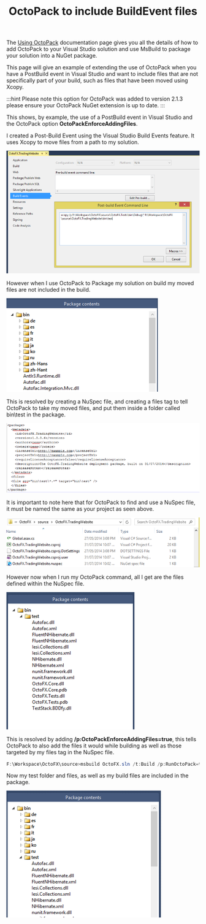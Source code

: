 ﻿---
title: OctoPack to include BuildEvent files
position: 1
---


The [Using OctoPack](/docs/home/packaging-applications/nuget-packages/using-octopack.md) documentation page gives you all the details of how to add OctoPack to your Visual Studio solution and use MsBuild to package your solution into a NuGet package.


This page will give an example of extending the use of OctoPack when you have a PostBuild event in Visual Studio and want to include files that are not specifically part of your build, such as files that have been moved using Xcopy.

:::hint
Please note this option for OctoPack was added to version 2.1.3 please ensure your OctoPack NuGet extension is up to date.
:::


This shows, by example, the use of a PostBuild event in Visual Studio and the OctoPack option **OctoPackEnforceAddingFiles**.


I created a Post-Build Event using the Visual Studio Build Events feature. It uses Xcopy to move files from a path to my solution.


![](/docs/images/3048096/3277796.png)


However when I use OctoPack to Package my solution on build my moved files are not included in the build.


![](/docs/images/3048096/3277795.png)


This is resolved by creating a NuSpec file, and creating a files tag to tell OctoPack to take my moved files, and put them inside a folder called bin\test in the package.


![](/docs/images/3048096/3277794.png)


It is important to note here that for OctoPack to find and use a NuSpec file, it must be named the same as your project as seen above.


![](/docs/images/3048096/3277792.png)


However now when I run my OctoPack command, all I get are the files defined within the NuSpec file.


![](/docs/images/3048096/3277793.png)


This is resolved by adding **/p:OctoPackEnforceAddingFiles=true**, this tells OctoPack to also add the files it would while building as well as those targeted by my files tag in the NuSpec file.

```powershell
F:\Workspace\OctoFX\source>msbuild OctoFX.sln /t:Build /p:RunOctoPack=true /p:OctoPackPackageVersion=1.0.0.7 /p:OctoPackEnforceAddingFiles=true
```


Now my test folder and files, as well as my build files are included in the package.


![](/docs/images/3048096/3277790.png)

